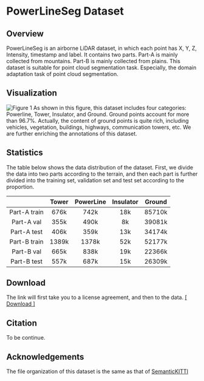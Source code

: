 
# PowerLineSeg Dataset
## Overview
PowerLineSeg is an airborne LiDAR dataset, in which each point has X, Y, Z, Intensity, timestamp and label. It contains two parts. Part-A is mainly collected from mountains. Part-B is mainly collected from plains. This dataset is suitable for point cloud segmentation task. Especially, the domain adaptation task of point cloud segmentation. 

## Visualization
![Figure 1](https://user-images.githubusercontent.com/85683381/121547848-180a2300-ca3f-11eb-9380-965629cc6579.jpg)
As shown in this figure, this dataset includes four categories: Powerline, Tower, Insulator, and Ground. Ground points account for more than 96.7%. Actually, the content of ground points is quite rich, including vehicles, vegetation, buildings, highways, communication towers, etc. We are further enriching the annotations of this dataset.

## Statistics
The table below shows the data distribution of the dataset. First, we divide the data into two parts according to the terrain, and then each part is further divided into the training set, validation set and test set according to the proportion.


|  | Tower | PowerLine | Insulator | Ground |
| :------: | :------: | :------: | :------: | :------: |
| Part-A train | 676k | 742k | 18k | 85710k |
| Part-A val | 355k | 490k | 8k | 39081k |
| Part-A test | 406k | 359k | 13k | 34174k |
| Part-B train | 1389k | 1378k | 52k | 52177k |
| Part-B val | 665k | 838k | 19k | 22366k |
| Part-B test | 557k | 687k | 15k | 26309k |


## Download
The link will first take you to a license agreement, and then to the data. [[ Download ]](https://forms.gle/mZwMXvAqgZPR3YUR9) 

## Citation
To be continue.

## Acknowledgements
The file organization of this dataset is the same as that of [SemanticKITTI](http://www.semantic-kitti.org/) 
